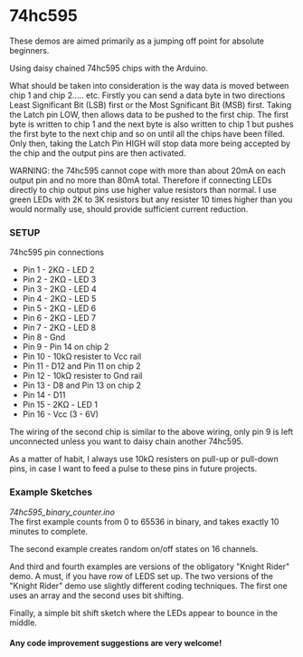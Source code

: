 # 74hc595

These demos are aimed primarily as a jumping off point for absolute beginners.

Using daisy chained 74hc595 chips with the Arduino.

What should be taken into consideration is the way data is moved between chip 1 and chip 2..... etc. Firstly you can send a data
byte in two directions Least Significant Bit (LSB) first or the Most Sgnificant Bit (MSB) first. Taking the Latch pin LOW, then
allows data to be pushed to the first chip.
The first byte is written to chip 1 and the next byte is also written to chip 1 but pushes the first byte to the next chip
and so on until all the chips have been filled. Only then, taking the Latch Pin HIGH will stop data more being accepted by the
chip and the output pins are then activated. 

WARNING: the 74hc595 cannot cope with more than about 20mA on each output pin and no more than 80mA total. Therefore
if connecting LEDs directly to chip output pins use higher value resistors than normal. I use green LEDs with 2K to 3K resistors
but any resister 10 times higher than you would normally use, should provide sufficient current reduction.

<h3>SETUP</h3>

74hc595 pin connections
<ul>
<li>Pin 1 - 2KΩ - LED 2</li>
<li>Pin 2 - 2KΩ - LED 3</li>
<li>Pin 3 - 2KΩ - LED 4</li>
<li>Pin 4 - 2KΩ - LED 5</li>
<li>Pin 5 - 2KΩ - LED 6</li>
<li>Pin 6 - 2KΩ - LED 7</li>
<li>Pin 7 - 2KΩ - LED 8</li>
<li>Pin 8 - Gnd</li>
<li>Pin 9 - Pin 14 on chip 2</li>
<li>Pin 10 - 10kΩ resister to Vcc rail</li>
<li>Pin 11 - D12 and Pin 11 on chip 2</li>
<li>Pin 12 - 10kΩ resister to Gnd rail</li>
<li>Pin 13 - D8 and Pin 13 on chip 2</li>
<li>Pin 14 - D11</li>
<li>Pin 15 - 2KΩ - LED 1</li>
<li>Pin 16 - Vcc (3 - 6V)</li>
</ul>

The wiring of the second chip is similar to the above wiring, only pin 9 is left unconnected unless you want to daisy
chain another 74hc595.

As a matter of habit, I always use 10kΩ resisters on pull-up or pull-down pins, in case I want to feed a pulse to these
pins in future projects.

<h3>Example Sketches</h3>

<i>74hc595_binary_counter.ino</i><br>
The first example counts from 0 to 65536 in binary, and takes exactly 10 minutes to complete.

The second example creates random on/off states on 16 channels.

And third and fourth examples are versions of the obligatory "Knight Rider" demo. A must, if you have row of LEDS set up.
The two versions of the "Knight Rider" demo use slightly different coding techniques. The first one uses an array and the second uses bit shifting.

Finally, a simple bit shift sketch where the LEDs appear to bounce in the middle.

<h4>Any code improvement suggestions are very welcome!</h4>
